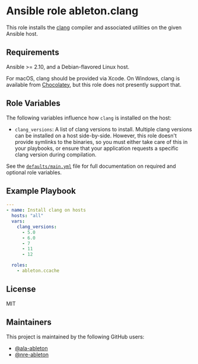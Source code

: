 Ansible role ableton.clang
==========================

This role installs the [clang][clang] compiler and associated utilities on the given
Ansible host.

Requirements
------------

Ansible >= 2.10, and a Debian-flavored Linux host.

For macOS, clang should be provided via Xcode. On Windows, clang is available from
[Chocolatey][chocolatey], but this role does not presently support that.

Role Variables
--------------

The following variables influence how `clang` is installed on the host:

- `clang_versions`: A list of clang versions to install. Multiple clang versions can be
  installed on a host side-by-side. However, this role doesn't provide symlinks to the
  binaries, so you must either take care of this in your playbooks, or ensure that your
  application requests a specific clang version during compilation.

See the [`defaults/main.yml`](defaults/main.yml) file for full documentation on required
and optional role variables.

Example Playbook
----------------

```yaml
---
- name: Install clang on hosts
  hosts: "all"
  vars:
    clang_versions:
      - 5.0
      - 6.0
      - 7
      - 11
      - 12

  roles:
    - ableton.ccache
```

License
-------

MIT

Maintainers
-----------

This project is maintained by the following GitHub users:

- [@ala-ableton](https://github.com/ala-ableton)
- [@nre-ableton](https://github.com/nre-ableton)


[chocolatey]: https://community.chocolatey.org/packages/llvm
[clang]: https://clang.llvm.org/
